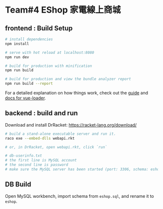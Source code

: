 # Team#4 EShop 家電線上商城
## frontend : Build Setup

``` bash
# install dependencies
npm install

# serve with hot reload at localhost:8080
npm run dev

# build for production with minification
npm run build

# build for production and view the bundle analyzer report
npm run build --report
```

For a detailed explanation on how things work, check out the [guide](http://vuejs-templates.github.io/webpack/) and [docs for vue-loader](http://vuejs.github.io/vue-loader).

## backend : build and run
Download and install DrRacket: https://racket-lang.org/download/
``` bash
# build a stand-alone executable server and run it.
raco exe --embed-dlls webapi.rkt

# or, in DrRacket, open webapi.rkt, click `run`

# db-userinfo.txt
# the first line is MySQL account
# the second line is password
# make sure the MySQL server has been started (port: 3306, schema: eshop) before you run the backend server!
```

## DB Build
Open MySQL workbench, import schema from `eshop.sql`, and rename it to `eshop`.


